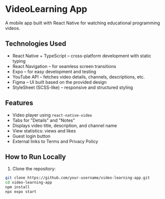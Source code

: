 # VideoLearning App

A mobile app built with React Native for watching educational programming videos.

## Technologies Used

- React Native + TypeScript – cross-platform development with static typing  
- React Navigation – for seamless screen transitions  
- Expo – for easy development and testing  
- YouTube API – fetches video details, channels, descriptions, etc.  
- Figma – UI built based on the provided design  
- StyleSheet (SCSS-like) – responsive and structured styling

## Features

- Video player using `react-native-video`  
- Tabs for "Details" and "Notes"  
- Displays video title, description, and channel name  
- View statistics: views and likes  
- Guest login button  
- External links to Terms and Privacy Policy  

## How to Run Locally

1. Clone the repository:

```bash
git clone https://github.com/your-username/video-learning-app.git
cd video-learning-app
npm install
npx expo start
